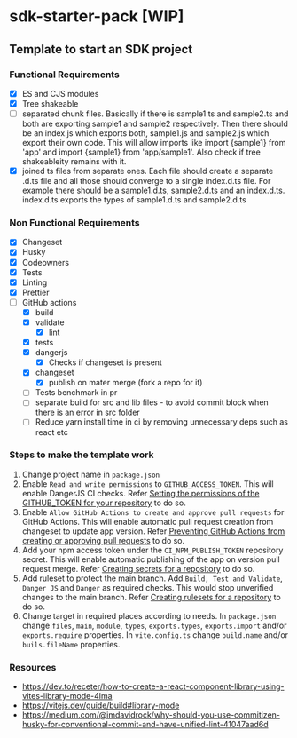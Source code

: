 # sdk-starter-pack [WIP]

## Template to start an SDK project

### Functional Requirements

- [x] ES and CJS modules
- [x] Tree shakeable
- [ ] separated chunk files. Basically if there is sample1.ts and sample2.ts and both are exporting sample1 and sample2 respectively. Then there should be an index.js which exports both, sample1.js and sample2.js which export their own code. This will allow imports like import {sample1} from 'app' and import {sample1} from 'app/sample1'. Also check if tree shakeableity remains with it.
- [x] joined ts files from separate ones. Each file should create a separate .d.ts file and all those should converge to a single index.d.ts file. For example there should be a sample1.d.ts, sample2.d.ts and an index.d.ts. index.d.ts exports the types of sample1.d.ts and sample2.d.ts

### Non Functional Requirements

- [x] Changeset
- [x] Husky
- [x] Codeowners
- [x] Tests
- [x] Linting
- [x] Prettier
- [ ] GitHub actions
  - [x] build
  - [x] validate
    - [x] lint
  - [x] tests
  - [x] dangerjs
    - [x] Checks if changeset is present
  - [x] changeset
    - [x] publish on mater merge (fork a repo for it)
  - [ ] Tests benchmark in pr
  - [ ] separate build for src and lib files - to avoid commit block when there is an error in src folder
  - [ ] Reduce yarn install time in ci by removing unnecessary deps such as react etc

### Steps to make the template work

1. Change project name in `package.json`
2. Enable `Read and write permissions` to `GITHUB_ACCESS_TOKEN`. This will enable DangerJS CI checks. Refer [Setting the permissions of the GITHUB_TOKEN for your repository](https://docs.github.com/en/repositories/managing-your-repositorys-settings-and-features/enabling-features-for-your-repository/managing-github-actions-settings-for-a-repository#setting-the-permissions-of-the-github_token-for-your-repository) to do so.
3. Enable `Allow GitHub Actions to create and approve pull requests` for GitHub Actions. This will enable automatic pull request creation from changeset to update app version. Refer [Preventing GitHub Actions from creating or approving pull requests](https://docs.github.com/en/repositories/managing-your-repositorys-settings-and-features/enabling-features-for-your-repository/managing-github-actions-settings-for-a-repository#preventing-github-actions-from-creating-or-approving-pull-requests) to do so.
4. Add your npm access token under the `CI_NPM_PUBLISH_TOKEN` repository secret. This will enable automatic publishing of the app on version pull request merge. Refer [Creating secrets for a repository](https://docs.github.com/en/actions/security-guides/using-secrets-in-github-actions#creating-secrets-for-a-repository) to do so.
5. Add ruleset to protect the main branch. Add `Build, Test and Validate`, `Danger JS` and `Danger` as required checks. This would stop unverified changes to the main branch. Refer [Creating rulesets for a repository](https://docs.github.com/en/repositories/configuring-branches-and-merges-in-your-repository/managing-rulesets/creating-rulesets-for-a-repository) to do so.
6. Change target in required places according to needs. In `package.json` change `files`, `main`, `module`, `types`, `exports.types`, `exports.import` and/or `exports.require` properties. In `vite.config.ts` change `build.name` and/or `buils.fileName` properties.

### Resources

- https://dev.to/receter/how-to-create-a-react-component-library-using-vites-library-mode-4lma
- https://vitejs.dev/guide/build#library-mode
- https://medium.com/@imdavidrock/why-should-you-use-commitizen-husky-for-conventional-commit-and-have-unified-lint-41047aad6d
